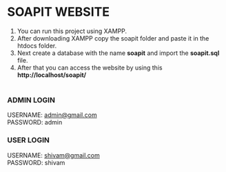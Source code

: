 # SOAPIT WEBSITE

1. You can run this project using XAMPP. <br />
2. After downloading XAMPP copy the soapit folder and paste it in the htdocs folder. <br />
3. Next create a database with the name <b>soapit</b> and import the <b>soapit.sql</b> file.<br />
4. After that you can access the website by using this <b>http://localhost/soapit/</b>
   <br />
   <br />

### ADMIN LOGIN

USERNAME: admin@gmail.com <br />
PASSWORD: admin

### USER LOGIN

USERNAME: shivam@gmail.com <br />
PASSWORD: shivam
